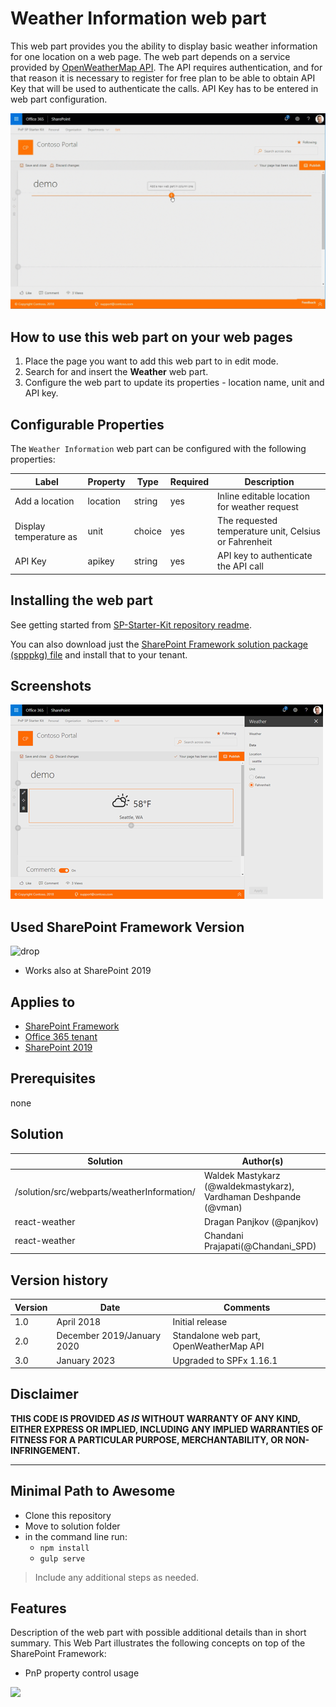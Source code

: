 # Weather Information web part

This web part provides you the ability to display basic weather information for one location on a web page. The web part depends on a service provided by [OpenWeatherMap API](https://openweathermap.org/current/). The API requires authentication, and for that reason it is necessary to register for free plan to be able to obtain API Key that will be used to authenticate the calls. API Key has to be entered in web part configuration.



![Weather Information](../../assets/images/components/part-weather.gif)

## How to use this web part on your web pages

1. Place the page you want to add this web part to in edit mode.
2. Search for and insert the **Weather** web part.
3. Configure the web part to update its properties - location name, unit and API key.

## Configurable Properties

The `Weather Information` web part can be configured with the following properties:

| Label | Property | Type | Required | Description |
| ---- | ---- | ---- | ---- | ---- |
| Add a location | location | string | yes | Inline editable location for weather request |
| Display temperature as | unit | choice | yes | The requested temperature unit, Celsius or Fahrenheit |
| API Key | apikey | string | yes | API key to authenticate the API call |

## Installing the web part

See getting started from [SP-Starter-Kit repository readme](https://github.com/SharePoint/sp-starter-kit). 

You can also download just the [SharePoint Framework solution package (spppkg) file](https://github.com/SharePoint/sp-starter-kit/blob/master/package/sharepoint-starter-kit.sppkg) and install that to your tenant.

## Screenshots

![Weather Information](../../assets/images/components/part-weather.png)

## Used SharePoint Framework Version

![drop](https://img.shields.io/badge/version-1.4-green.svg)

* Works also at SharePoint 2019

## Applies to

* [SharePoint Framework](https:/dev.office.com/sharepoint)
* [Office 365 tenant](https://dev.office.com/sharepoint/docs/spfx/set-up-your-development-environment)
* [SharePoint 2019](https://docs.microsoft.com/en-us/sharepoint/dev/general-development/sharepoint-2019-development-platform)

## Prerequisites

none

## Solution

Solution|Author(s)
--------|---------
/solution/src/webparts/weatherInformation/ | Waldek Mastykarz (@waldekmastykarz), Vardhaman Deshpande (@vman)
react-weather | Dragan Panjkov (@panjkov) 
react-weather | Chandani Prajapati(@Chandani_SPD)

## Version history

Version|Date|Comments
-------|----|--------
1.0|April 2018|Initial release
2.0|December 2019/January 2020|Standalone web part, OpenWeatherMap API
3.0|January 2023|Upgraded to SPFx 1.16.1

## Disclaimer

**THIS CODE IS PROVIDED *AS IS* WITHOUT WARRANTY OF ANY KIND, EITHER EXPRESS OR IMPLIED, INCLUDING ANY IMPLIED WARRANTIES OF FITNESS FOR A PARTICULAR PURPOSE, MERCHANTABILITY, OR NON-INFRINGEMENT.**

---

## Minimal Path to Awesome

* Clone this repository
* Move to solution folder
* in the command line run:
  * `npm install`
  * `gulp serve`

> Include any additional steps as needed.

## Features

Description of the web part with possible additional details than in short summary. 
This Web Part illustrates the following concepts on top of the SharePoint Framework:

* PnP property control usage

<img src="https://telemetry.sharepointpnp.com/sp-starter-kit/source/react-weather" />
